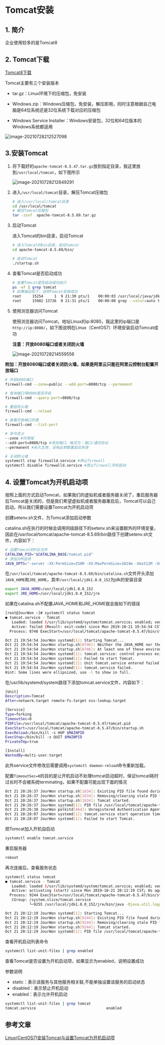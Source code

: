 # Tomcat安装

## 1. 简介

企业使用较多的是Tomcat8

## 2. Tomcat下载

[Tomcat8下载](https://tomcat.apache.org/download-80.cgi)

Tomcat主要有三个安装版本

- tar.gz：Linux环境下的压缩包，免安装

- Windows.zip：Windows压缩包，免安装，解压即用，同时注意根据自己电脑是64位系统还是32位系统下载对应的压缩包
- Windows Service Installer：Windows安装包，32位和64位版本的Windows系统都适用

![image-20210728212527098](https://zszblog.oss-cn-beijing.aliyuncs.com/zszblog/blogimage-master/image-20210728212527098.png)

## 3.安装Tomcat

1. 将下载好的`apache-tomcat-8.5.47.tar.gz`放到指定目录，我这里放到`/usr/local/tomcat`，如下图所示

   ![image-20210728212849291](https://zszblog.oss-cn-beijing.aliyuncs.com/zszblog/blogimage-master/image-20210728212849291.png)

2. 进入`/usr/local/tomcat`目录，解压Tomcat压缩包

   ```sh
   # 进入/usr/local/tomcat目录
   cd /usr/local/tomcat
   # 解压Tomcat压缩包
   tar -zxvf  apache-tomcat-8.5.69.tar.gz 
   ```

3. 启动Tomcat

   进入Tomcat的bin目录，启动Tomcat

   ```sh
   # 进入Tomcat的bin目录，启动Tomcat
   cd apache-tomcat-8.5.69/bin/
   
   # 启动Tomcat
   ./startup.sh
   ```

4. 查看Tomcat是否启动成功

   ```sh
   # 查看Tomcat是否启动成功执行
   ps -ef | grep tomcat
   # 如果输出如下，说明Tomcat安装成功
   root     15254     1  9 21:30 pts/1    00:00:03 /usr/local/java/jdk1.8.0_181/jre/bin/java -Djava.util.logging.config.file=/usr/local/tomcat/apache-tomcat-8.5.69/conf/log
   root     15982 13726  0 21:31 pts/1    00:00:00 grep --color=auto tomcat
   
   ```

   

5. 使用浏览器访问Tomcat

    使用浏览器访问Tomcat，地址Linux的ip:8080，我这里的ip端口是`http://ip:8080/`，如下图说明在Linux（CentOS7）环境安装启动Tomcat成功

   **注意：开放8080端口或者关闭防火墙**

   ![image-20210728214559556](https://zszblog.oss-cn-beijing.aliyuncs.com/zszblog/blogimage-master/image-20210728214559556.png)

**附加：开放8080端口或者关闭防火墙，如果是阿里云只能在阿里云控制台配置开放端口**

```sh
# 开启8080端口
firewall-cmd --zone=public --add-port=8080/tcp --permanent

# 查询端口号8080是否开启
firewall-cmd --query-port=8080/tcp

# 重启防火墙
firewall-cmd --reload

# 查看开放端口列表
firewall-cmd --list-port

# 命令含义
--zone #作用域
--add-port=8080/tcp #添加端口，格式为：端口/通讯协议
--permanent #永久生效，没有此参数重启后失效

# 关闭防火墙
systemctl stop firewalld.service #停止firewall
systemctl disable firewalld.service #禁止firewall开机启动
```

## 4. 设置Tomcat为开机启动项

按照上面的方式启动Tomcat，如果我们的虚拟机或者服务器关闭了，重启服务器后Tomcat是关闭的，但是我们希望虚拟机或者服务器重启后，Tomcat可以自己启动，所以我们需要设置Tomcat为开机启动项

创建setenv.sh文件，为Tomcat添加启动参数

catalina.sh在执行的时候会调用同级路径下的setenv.sh来设置额外的环境变量，因此在/usr/local/tomcat/apache-tomcat-8.5.69/bin路径下创建setenv.sh文件，内容如下：

```sh
# 设置Tomcat的PID文件
CATALINA_PID="$CATALINA_BASE/tomcat.pid"
# 添加JVM选项
JAVA_OPTS="-server -XX:PermSize=256M -XX:MaxPermSize=1024m -Xms512M -Xmx1024M -XX:MaxNewSize=256m"
```

在`/usr/local/tomcat/apache-tomcat-8.5.69/bin/catalina.sh`文件开头添加`JAVA_HOME`和`JRE_HOME`，其中`/usr/local/jdk1.8.0_152`为jdk的安装目录

```sh
export JAVA_HOME=/usr/local/jdk1.8.0_152
export JRE_HOME=/usr/local/jdk1.8.0_152/jre
```


如果在catalina.sh不配置JAVA_HOME和JRE_HOME就会报如下的错误

```sh
[root@JourWon ~]# systemctl status tomcat
● tomcat.service - Tomcat
   Loaded: loaded (/usr/lib/systemd/system/tomcat.service; enabled; vendor preset: disabled)
   Active: failed (Result: exit-code) since Mon 2019-10-21 19:54:54 CST; 6s ago
  Process: 8746 ExecStart=/usr/local/tomcat/apache-tomcat-8.5.47/bin/startup.sh (code=exited, status=1/FAILURE)

Oct 21 19:54:54 JourWon systemd[1]: Starting Tomcat...
Oct 21 19:54:54 JourWon startup.sh[8746]: Neither the JAVA_HOME nor the JRE_...d
Oct 21 19:54:54 JourWon startup.sh[8746]: At least one of these environment ...m
Oct 21 19:54:54 JourWon systemd[1]: tomcat.service: control process exited,...=1
Oct 21 19:54:54 JourWon systemd[1]: Failed to start Tomcat.
Oct 21 19:54:54 JourWon systemd[1]: Unit tomcat.service entered failed state.
Oct 21 19:54:54 JourWon systemd[1]: tomcat.service failed.
Hint: Some lines were ellipsized, use -l to show in full.
```

在/usr/lib/systemd/system路径下添加tomcat.service文件，内容如下：

```sh
[Unit]
Description=Tomcat
After=network.target remote-fs.target nss-lookup.target

[Service]
Type=forking
TimeoutSec=0
PIDFile=/usr/local/tomcat/apache-tomcat-8.5.47/tomcat.pid
ExecStart=/usr/local/tomcat/apache-tomcat-8.5.47/bin/startup.sh
ExecReload=/bin/kill -s HUP $MAINPID
ExecStop=/bin/kill -s QUIT $MAINPID
PrivateTmp=true

[Install]
WantedBy=multi-user.target
```

此外service文件修改后需要调用`systemctl daemon-reload`命令重新加载。

配置`TimeoutSec=0`的目的是让开机启动不处理tomcat启动超时，保证tomcat耗时过长时不会被系统terminating，如果不配置可能出现下面的情况

```sh
Oct 21 20:26:37 JourWon startup.sh[1634]: Existing PID file found during start.
Oct 21 20:26:37 JourWon startup.sh[1634]: Removing/clearing stale PID file.
Oct 21 20:26:37 JourWon startup.sh[1634]: Tomcat started.
Oct 21 20:26:37 JourWon systemd[1]: PID file /usr/local/tomcat/apache-tomcat-8.5.47/tomcat.pid not readable (yet?) after start.
Oct 21 20:26:38 JourWon polkitd[464]: Unregistered Authentication Agent for unix-process:1628:19013 (system bus name :1.23, object path /org/freedesktop/PolicyKit1/AuthenticationAgent, loca
Oct 21 20:28:07 JourWon systemd[1]: tomcat.service start operation timed out. Terminating.
Oct 21 20:28:07 JourWon systemd[1]: Failed to start Tomcat.

```

把Tomcat加入开机自启动

```sh
systemctl enable tomcat.service
```


重启服务器

```sh
reboot
```
再次连接后，查看服务状态
```sh
systemctl status tomcat
● tomcat.service - Tomcat
   Loaded: loaded (/usr/lib/systemd/system/tomcat.service; enabled; vendor preset: disabled)
   Active: activating (start) since Mon 2019-10-21 20:12:19 CST; 8s ago
  Process: 9244 ExecStart=/usr/local/tomcat/apache-tomcat-8.5.47/bin/startup.sh (code=exited, status=0/SUCCESS)
   CGroup: /system.slice/tomcat.service
           └─9255 /usr/local/jdk1.8.0_152/jre/bin/java -Djava.util.logging.config.file=/usr/local/tomcat/apache-tomcat-8.5.47/conf/logging.properties -Djava.util.logging.manager=org.apac...

Oct 21 20:12:19 JourWon systemd[1]: Starting Tomcat...
Oct 21 20:12:19 JourWon startup.sh[9244]: Existing PID file found during start.
Oct 21 20:12:19 JourWon startup.sh[9244]: Removing/clearing stale PID file.
Oct 21 20:12:19 JourWon startup.sh[9244]: Tomcat started.
Oct 21 20:12:19 JourWon systemd[1]: PID file /usr/local/tomcat/apache-tomcat-8.5.47/tomcat.pid not readable (yet?) after start.
```

查看开机启动列表命令

```sh
systemctl list-unit-files | grep enabled
```

查看Tomcat是否设置为开机启动项，如果显示为enabled，说明设置成功

参数说明

- static：表示该服务与其他服务相关联,不能单独设置该服务的启动状态
- disabled：表示禁止开机启动
- enabled：表示允许开机启动

```sh
systemctl list-unit-files | grep tomcat
tomcat.service                                enabled
```

## 参考文章

[Linux(CentOS7)安装Tomcat与设置Tomcat为开机启动项](https://thinkwon.blog.csdn.net/article/details/102717537)

